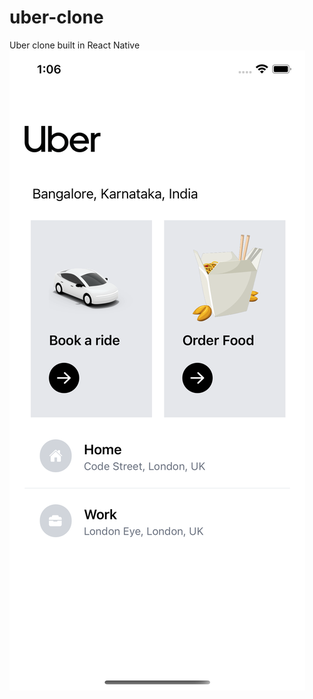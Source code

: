 # uber-clone
Uber clone built in React Native
![Shot 1](https://github.com/SwaroopSambhayya/uber-clone/blob/master/Simulator%20Screen%20Shot%20-%20iPhone%2013%20-%202021-10-23%20at%2013.06.18.png)

